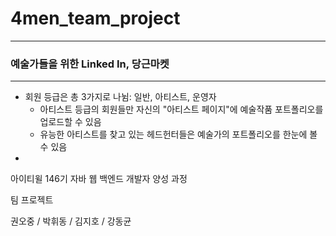 # 4men_team_project
<hr>
<h3>예술가들을 위한 Linked In, 당근마켓</h3>
<hr>

<ul>
  <li>
    회원 등급은 총 3가지로 나뉨: 일반, 아티스트, 운영자
    <ul>
      <li>
        아티스트 등급의 회원들만 자신의 "아티스트 페이지"에 예술작품 포트폴리오를 업로드할 수 있음
      </li>
      <li>
        유능한 아티스트를 찾고 있는 헤드헌터들은 예술가의 포트폴리오를 한눈에 볼 수 있음
      </li>
    </ul>
  </li>
  <li>
    
  </li>
</ul>


아이티윌 146기 자바 웹 백엔드 개발자 양성 과정

팀 프로젝트 

권오중 / 박휘동 / 김지호 / 강동균
